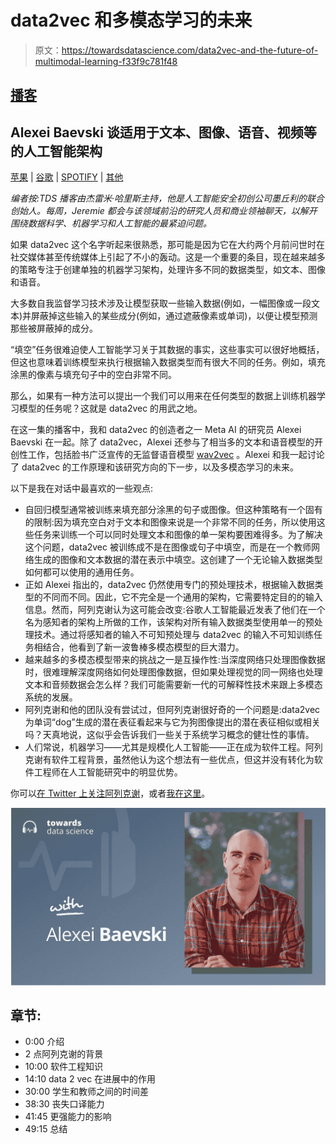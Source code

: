 # data2vec 和多模态学习的未来

> 原文：<https://towardsdatascience.com/data2vec-and-the-future-of-multimodal-learning-f33f9c781f48>

## [播客](https://towardsdatascience.com/tagged/tds-podcast)

## Alexei Baevski 谈适用于文本、图像、语音、视频等的人工智能架构

[苹果](https://podcasts.apple.com/ca/podcast/towards-data-science/id1470952338?mt=2) | [谷歌](https://www.google.com/podcasts?feed=aHR0cHM6Ly9hbmNob3IuZm0vcy8zNmI0ODQ0L3BvZGNhc3QvcnNz) | [SPOTIFY](https://open.spotify.com/show/63diy2DtpHzQfeNVxAPZgU) | [其他](https://anchor.fm/towardsdatascience)

*编者按:TDS 播客由杰雷米·哈里斯主持，他是人工智能安全初创公司墨丘利的联合创始人。每周，Jeremie 都会与该领域前沿的研究人员和商业领袖聊天，以解开围绕数据科学、机器学习和人工智能的最紧迫问题。*

如果 data2vec 这个名字听起来很熟悉，那可能是因为它在大约两个月前问世时在社交媒体甚至传统媒体上引起了不小的轰动。这是一个重要的条目，现在越来越多的策略专注于创建单独的机器学习架构，处理许多不同的数据类型，如文本、图像和语音。

大多数自我监督学习技术涉及让模型获取一些输入数据(例如，一幅图像或一段文本)并屏蔽掉这些输入的某些成分(例如，通过遮蔽像素或单词)，以便让模型预测那些被屏蔽掉的成分。

“填空”任务很难迫使人工智能学习关于其数据的事实，这些事实可以很好地概括，但这也意味着训练模型来执行根据输入数据类型而有很大不同的任务。例如，填充涂黑的像素与填充句子中的空白非常不同。

那么，如果有一种方法可以提出一个我们可以用来在任何类型的数据上训练机器学习模型的任务呢？这就是 data2vec 的用武之地。

在这一集的播客中，我和 data2vec 的创造者之一 Meta AI 的研究员 Alexei Baevski 在一起。除了 data2vec，Alexei 还参与了相当多的文本和语音模型的开创性工作，包括脸书广泛宣传的无监督语音模型 [wav2vec](https://ai.facebook.com/blog/wav2vec-20-learning-the-structure-of-speech-from-raw-audio/) 。Alexei 和我一起讨论了 data2vec 的工作原理和该研究方向的下一步，以及多模态学习的未来。

以下是我在对话中最喜欢的一些观点:

*   自回归模型通常被训练来填充部分涂黑的句子或图像。但这种策略有一个固有的限制:因为填充空白对于文本和图像来说是一个非常不同的任务，所以使用这些任务来训练一个可以同时处理文本和图像的单一架构要困难得多。为了解决这个问题，data2vec 被训练成不是在图像或句子中填空，而是在一个教师网络生成的图像和文本数据的潜在表示中填空。这创建了一个无论输入数据类型如何都可以使用的通用任务。
*   正如 Alexei 指出的，data2vec 仍然使用专门的预处理技术，根据输入数据类型的不同而不同。因此，它不完全是一个通用的架构，它需要特定目的的输入信息。然而，阿列克谢认为这可能会改变:谷歌人工智能最近发表了他们在一个名为感知者的架构上所做的工作，该架构对所有输入数据类型使用单一的预处理技术。通过将感知者的输入不可知预处理与 data2vec 的输入不可知训练任务相结合，他看到了新一波鲁棒多模态模型的巨大潜力。
*   越来越多的多模态模型带来的挑战之一是互操作性:当深度网络只处理图像数据时，很难理解深度网络如何处理图像数据，但如果处理视觉的同一网络也处理文本和音频数据会怎么样？我们可能需要新一代的可解释性技术来跟上多模态系统的发展。
*   阿列克谢和他的团队没有尝试过，但阿列克谢很好奇的一个问题是:data2vec 为单词“dog”生成的潜在表征看起来与它为狗图像提出的潜在表征相似或相关吗？天真地说，这似乎会告诉我们一些关于系统学习概念的健壮性的事情。
*   人们常说，机器学习——尤其是规模化人工智能——正在成为软件工程。阿列克谢有软件工程背景，虽然他认为这个想法有一些优点，但这并没有转化为软件工程师在人工智能研究中的明显优势。

你可以[在 Twitter 上关注阿列克谢](https://twitter.com/ZloiAlexei)，或者[我在这里](https://twitter.com/jeremiecharris)。

![](img/202c1f5a4ae47604c746dbd6ac3f798a.png)

## 章节:

*   0:00 介绍
*   2 点阿列克谢的背景
*   10:00 软件工程知识
*   14:10 data 2 vec 在进展中的作用
*   30:00 学生和教师之间的时间差
*   38:30 丧失口译能力
*   41:45 更强能力的影响
*   49:15 总结
